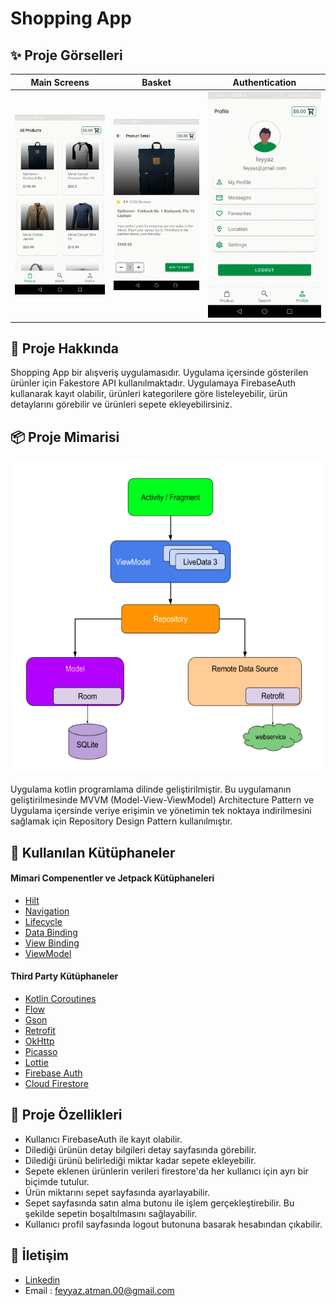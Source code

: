 
# Shopping App

## ✨ Proje Görselleri
| Main Screens | Basket |  Authentication | 
|:-:|:-:|:-:|
| ![](media/gif1.gif) | ![](media/gif2.gif) | ![](media/gif3.gif) |


## 🌟 Proje Hakkında

Shopping App bir alışveriş uygulamasıdır. Uygulama içersinde gösterilen ürünler için 
Fakestore API kullanılmaktadır. Uygulamaya FirebaseAuth kullanarak kayıt olabilir, ürünleri 
kategorilere göre listeleyebilir, ürün detaylarını görebilir ve ürünleri sepete 
ekleyebilirsiniz.

  
## 📦 Proje Mimarisi

<img src="/media/mvvm.png" width="500" height="500"/>

Uygulama kotlin programlama dilinde geliştirilmiştir. Bu uygulamanın geliştirilmesinde 
MVVM (Model-View-ViewModel) Architecture Pattern ve Uygulama içersinde veriye erişimin ve 
yönetimin tek noktaya indirilmesini sağlamak için Repository Design Pattern kullanılmıştır.
## 🧰 Kullanılan Kütüphaneler

#### Mimari Compenentler ve Jetpack Kütüphaneleri

* [Hilt](https://developer.android.com/training/dependency-injection/hilt-android) 
* [Navigation](https://developer.android.com/guide/navigation)
* [Lifecycle](https://developer.android.com/jetpack/androidx/releases/lifecycle)
* [Data Binding](https://developer.android.com/topic/libraries/data-binding/)
* [View Binding](https://developer.android.com/topic/libraries/view-binding)
* [ViewModel](https://developer.android.com/topic/libraries/architecture/viewmodel)

#### Third Party Kütüphaneler

* [Kotlin Coroutines](https://developer.android.com/kotlin/flow)
* [Flow](https://developer.android.com/kotlin/flow)
* [Gson](https://github.com/google/gson)
* [Retrofit](https://github.com/square/retrofit)
* [OkHttp](https://square.github.io/okhttp/)
* [Picasso](https://github.com/square/picasso)
* [Lottie](https://github.com/airbnb/lottie-android)
* [Firebase Auth](https://firebase.google.com/docs/auth)
* [Cloud Firestore](https://pub.dev/packages/cloud_firestore)
    
  
## 📃 Proje Özellikleri

- Kullanıcı FirebaseAuth ile kayıt olabilir.
- Dilediği ürünün detay bilgileri detay sayfasında görebilir.
- Dilediği ürünü belirlediği miktar kadar sepete ekleyebilir.
- Sepete eklenen ürünlerin verileri firestore'da her kullanıcı için ayrı bir biçimde tutulur.
- Ürün miktarını sepet sayfasında ayarlayabilir.
- Sepet sayfasında satın alma butonu ile işlem gerçekleştirebilir. Bu şekilde sepetin boşaltılmasını sağlayabilir.
- Kullanıcı profil sayfasında logout butonuna basarak hesabından çıkabilir. 

  
## 📩 İletişim

- [Linkedin](https://www.linkedin.com/in/feyyazatman/)
- Email : feyyaz.atman.00@gmail.com

  
